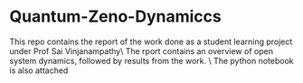 # Quantum-Zeno-Dynamiccs
This repo contains the report of the work done as a student learning project under Prof Sai Vinjanampathy\\
The rport contains an overview of open system dynamics, followed by results from the work. \\
The python notebook is also attached 
